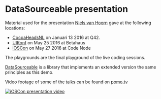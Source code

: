 # DataSourceable presentation

Material used for the presentation [Niels van Hoorn](http://twitter.com/nvh) gave at the following locations:
- [CocoaHeadsNL](http://www.cocoaheads.nl) on Januari 13 2016 at Q42.
- [UIKonf](http://www.uikonf.com) on May 25 2016 at Betahaus
- [iOSCon](https://skillsmatter.com/conferences/7598-ioscon-2016-the-conference-for-ios-and-swift-developers) on May 27 2016 at Code Node

The playgrounds are the final playground of the live coding sessions.

[DataSourceable](https://github.com/nvh/DataSourceable) is a library that implements an extended version the same principles as this demo.

Video footage of some of the talks can be found on [pomo.tv](http://www.pomo.tv/speakers/niels-van-hoorn/)

[![iOSCon presentation video](https://i.vimeocdn.com/video/572827119.jpg?mw=1920&mh=1080&q=70)](https://vimeo.com/168337920)
